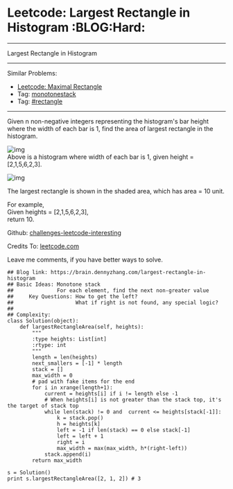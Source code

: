 # Leetcode: Largest Rectangle in Histogram     :BLOG:Hard:


---

Largest Rectangle in Histogram  

---

Similar Problems:  
-   [Leetcode: Maximal Rectangle](https://brain.dennyzhang.com/maximal-rectangle)
-   Tag: [monotonestack](https://brain.dennyzhang.com/tag/monotonestack)
-   Tag: [#rectangle](https://brain.dennyzhang.com/tag/rectangle)

---

Given n non-negative integers representing the histogram's bar height where the width of each bar is 1, find the area of largest rectangle in the histogram.  

![img](//raw.githubusercontent.com/DennyZhang/challenges-leetcode-interesting/master/images/histogram.png)  
Above is a histogram where width of each bar is 1, given height = [2,1,5,6,2,3].  

![img](//raw.githubusercontent.com/DennyZhang/challenges-leetcode-interesting/master/images/histogram_area.png)  

The largest rectangle is shown in the shaded area, which has area = 10 unit.  

For example,  
Given heights = [2,1,5,6,2,3],  
return 10.  

Github: [challenges-leetcode-interesting](https://github.com/DennyZhang/challenges-leetcode-interesting/tree/master/largest-rectangle-in-histogram)  

Credits To: [leetcode.com](https://leetcode.com/problems/largest-rectangle-in-histogram/description/)  

Leave me comments, if you have better ways to solve.  

    ## Blog link: https://brain.dennyzhang.com/largest-rectangle-in-histogram
    ## Basic Ideas: Monotone stack
    ##              For each element, find the next non-greater value
    ##     Key Questions: How to get the left?
    ##                    What if right is not found, any special logic?
    ##
    ## Complexity:
    class Solution(object):
        def largestRectangleArea(self, heights):
            """
            :type heights: List[int]
            :rtype: int
            """
            length = len(heights)
            next_smallers = [-1] * length
            stack = []
            max_width = 0
            # pad with fake items for the end
            for i in xrange(length+1):
                current = heights[i] if i != length else -1
                # When heights[i] is not greater than the stack top, it's the target of stack top
                while len(stack) != 0 and  current <= heights[stack[-1]]:
                    k = stack.pop()
                    h = heights[k]
                    left = -1 if len(stack) == 0 else stack[-1]
                    left = left + 1
                    right = i
                    max_width = max(max_width, h*(right-left))
                stack.append(i)
            return max_width
    
    s = Solution()
    print s.largestRectangleArea([2, 1, 2]) # 3